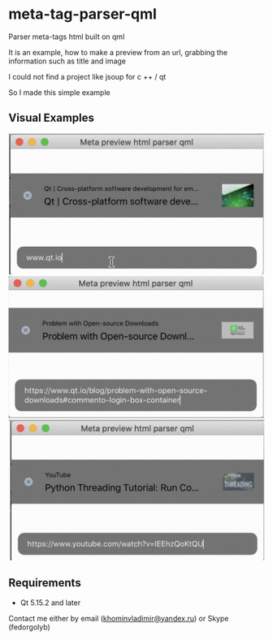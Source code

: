 # meta-tag-parser-qml
Parser meta-tags html built on qml

It is an example, how to make a preview from an url, grabbing the information such as title and image

I could not find a project like jsoup for c ++ / qt

So I made this simple example

## Visual Examples
![Screenshot](previews/preview_2.png)
![Screenshot](previews/preview_3.png)
![Screenshot](previews/preview_4.png)

## Requirements
* Qt 5.15.2 and later

Contact me either by email (khominvladimir@yandex.ru) or Skype (fedorgolyb)
